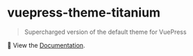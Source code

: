 # vuepress-theme-titanium

> Supercharged version of the default theme for VuePress

📖 View the [Documentation](https://titanium-docs-devkit.netlify.com/theme/).
